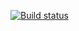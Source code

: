 [![Build status](https://ci.appveyor.com/api/projects/status/80ruhdy5xjvk099w?svg=true)](https://ci.appveyor.com/project/kseniia/apitesting-28ujc)